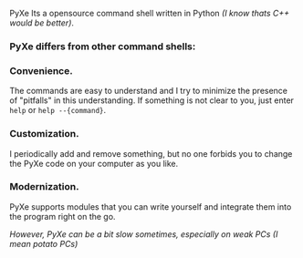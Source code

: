 PyXe Its a opensource command shell written in Python *(I know thats C++ would be better)*.


### PyXe differs from other command shells:



### Convenience.

The commands are easy to understand and I try to minimize the presence of "pitfalls" in this understanding. If something is not clear to you, just enter `help` or `help --{command}`.

### Customization.

I periodically add and remove something, but no one forbids you to change the PyXe code on your computer as you like.

### Modernization.

PyXe supports modules that you can write yourself and integrate them into the program right on the go.



*However, PyXe can be a bit slow sometimes, especially on weak PCs (I mean potato PCs)*
